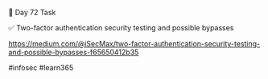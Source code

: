 🎯 Day 72 Task


✅ Two-factor authentication security testing and possible bypasses


https://medium.com/@iSecMax/two-factor-authentication-security-testing-and-possible-bypasses-f65650412b35


#infosec #learn365

